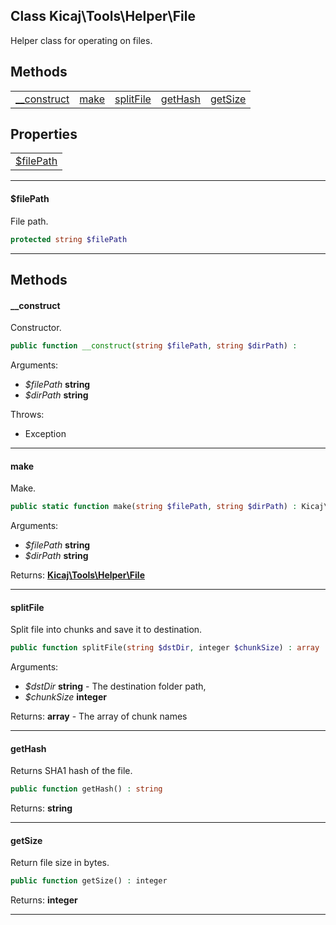 ## Class Kicaj\Tools\Helper\File
Helper class for operating on files.

## Methods

|                              |                              |                              |                              |                              |
| ---------------------------- | ---------------------------- | ---------------------------- | ---------------------------- | ---------------------------- |
| [__construct](#__construct)  |        [make](#make)         |   [splitFile](#splitfile)    |     [getHash](#gethash)      |     [getSize](#getsize)      |

## Properties

|                          |
| ------------------------ |
|  [$filePath](#filepath)  |

-------

#### $filePath
File path.

```php
protected string $filePath
```

-------
## Methods
#### __construct
Constructor.
```php
public function __construct(string $filePath, string $dirPath) : 
```
Arguments:
- _$filePath_ **string**
- _$dirPath_ **string**

Throws:
- Exception

-------
#### make
Make.
```php
public static function make(string $filePath, string $dirPath) : Kicaj\Tools\Helper\File
```
Arguments:
- _$filePath_ **string**
- _$dirPath_ **string**

Returns: **[Kicaj\Tools\Helper\File](Kicaj-Tools-Helper-File.md)**

-------
#### splitFile
Split file into chunks and save it to destination.
```php
public function splitFile(string $dstDir, integer $chunkSize) : array
```
Arguments:
- _$dstDir_ **string** - The destination folder path, 
- _$chunkSize_ **integer**

Returns: **array** - The array of chunk names

-------
#### getHash
Returns SHA1 hash of the file.
```php
public function getHash() : string
```

Returns: **string**

-------
#### getSize
Return file size in bytes.
```php
public function getSize() : integer
```

Returns: **integer**

-------
